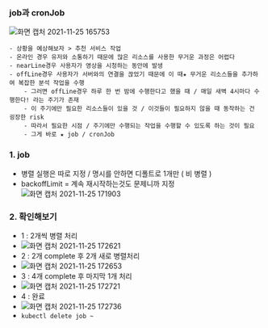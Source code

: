 ### job과 cronJob
![화면 캡처 2021-11-25 165753](https://user-images.githubusercontent.com/62214428/143401903-588af27b-f5be-49a2-896d-4d902ec62c52.png)
```
- 상황을 예상해보자 > 추천 서비스 작업
- 온라인 경우 유저와 소통하기 때문에 많은 리소스를 사용한 무거운 과정은 어렵다
- nearLine경우 사용자가 영상을 시청하는 동안에 발생
- offLine경우 사용자가 서버와의 연결을 끊었기 때문에 이 때★ 무거운 리소스들을 추가하여 복잡한 분석 작업을 수행
    - 그러면 offLine경우 하루 한 번 밤에 수행한다고 했을 때 / 매일 새벽 4시마다 수행한다! 라는 주기가 존재
    - 이 주기에만 필요한 리소스들이 있을 것 / 이것들이 필요하지 않을 때 동작하는 건 굉장한 risk
    - 따라서 필요한 시점 / 주기에만 수행되는 작업을 수행할 수 있도록 하는 것이 필요
    - 그게 바로 ★ job / cronJob
```

### 1. job
- 병렬 실행은 따로 지정 / 명시를 안하면 디폴트로 1개만 ( 비 병렬 )
- backoffLimit = 계속 재시작하는것도 문제니까 지정
![화면 캡처 2021-11-25 171903](https://user-images.githubusercontent.com/62214428/143404817-d3c3eaaa-312d-41f0-98c9-75d119311e15.png)

### 2. 확인해보기
- 1 : 2개씩 병렬 처리
- ![화면 캡처 2021-11-25 172621](https://user-images.githubusercontent.com/62214428/143405958-a2c75110-fd0d-458c-af0d-ca345648874a.png)
- 2 : 2개 complete 후 2개 새로 병렬처리
- ![화면 캡처 2021-11-25 172653](https://user-images.githubusercontent.com/62214428/143405983-be683d71-096e-4d6d-bbb0-ceaa289530f9.png)
- 3 : 4개 complete 후 마지막 1개 처리
- ![화면 캡처 2021-11-25 172721](https://user-images.githubusercontent.com/62214428/143405991-4374315c-664b-4fc7-9ad2-4e46f2e180ae.png)
- 4 : 완료 
- ![화면 캡처 2021-11-25 172736](https://user-images.githubusercontent.com/62214428/143406005-fc20eb3e-499c-45a0-870a-3a8b8344f85b.png)
- `kubectl delete job ~`












